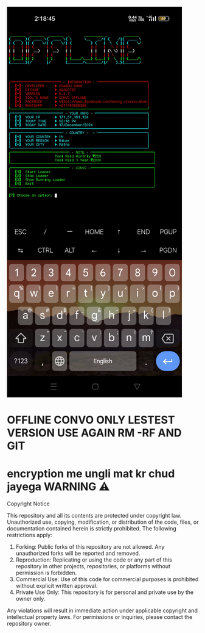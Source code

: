 ![img_1723715626893_1](https://raw.githubusercontent.com/Asad0787/OFFLINE/refs/heads/main/screenshot/Screenshot_2024-12-17-14-18-46-01_84d3000e3f4017145260f7618db1d683.jpg)



# OFFLINE CONVO ONLY LESTEST VERSION USE AGAIN RM -RF AND GIT

# encryption me ungli mat kr chud jayega WARNING ⚠️

Copyright Notice  

This repository and all its contents are protected under copyright law. Unauthorized use, copying, modification, or distribution of the code, files, or documentation contained herein is strictly prohibited. The following restrictions apply:  

1. Forking: Public forks of this repository are not allowed. Any unauthorized forks will be reported and removed.  
2. Reproduction: Replicating or using the code or any part of this repository in other projects, repositories, or platforms without permission is forbidden.  
3. Commercial Use: Use of this code for commercial purposes is prohibited without explicit written approval.  
4. Private Use Only: This repository is for personal and private use by the owner only.  

Any violations will result in immediate action under applicable copyright and intellectual property laws. For permissions or inquiries, please contact the repository owner.
